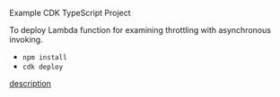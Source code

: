 Example CDK TypeScript Project

To deploy Lambda function for examining throttling with asynchronous invoking.

* `npm install`
* `cdk deploy`

[description](https://note.figmentresearch.com/aws/cdklambda-asynchronous)
